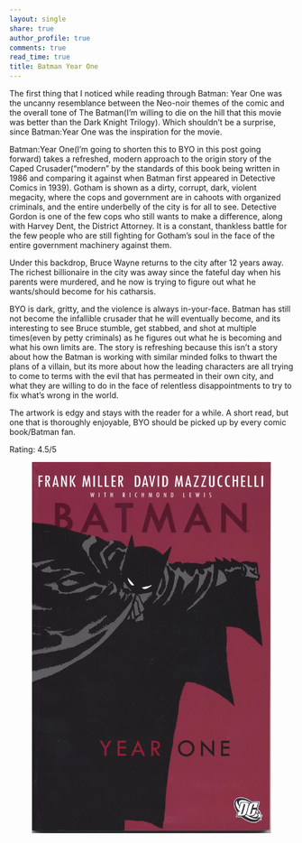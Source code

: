 ```yaml
---
layout: single
share: true
author_profile: true
comments: true
read_time: true
title: Batman Year One
---
```


The first thing that I noticed while reading through Batman: Year One was the uncanny resemblance between the Neo-noir themes of the comic and the overall tone of The Batman(I’m willing to die on the hill that this movie was better than the Dark Knight Trilogy). Which shouldn’t be a surprise, since Batman:Year One was the inspiration for the movie.



Batman:Year One(I’m going to shorten this to BYO in this post going forward) takes a refreshed, modern approach to the origin story of the Caped Crusader(“modern” by the standards of this book being written in 1986 and comparing it against when Batman first appeared in Detective Comics in 1939). Gotham is shown as a dirty, corrupt, dark, violent megacity, where the cops and government are in cahoots with organized criminals, and the entire underbelly of the city is for all to see. Detective Gordon is one of the few cops who still wants to make a difference, along with Harvey Dent, the District Attorney. It is a constant, thankless battle for the few people who are still fighting for Gotham’s soul in the face of the entire government machinery against them.



Under this backdrop, Bruce Wayne returns to the city after 12 years away. The richest billionaire in the city was away since the fateful day when his parents were murdered, and he now is trying to figure out what he wants/should become for his catharsis.



BYO is dark, gritty, and the violence is always in-your-face. Batman has still not become the infallible crusader that he will eventually become, and its interesting to see Bruce stumble, get stabbed, and shot at multiple times(even by petty criminals) as he figures out what he is becoming and what his own limits are. The story is refreshing because this isn’t a story about how the Batman is working with similar minded folks to thwart the plans of a villain, but its more about how the leading characters are all trying to come to terms with the evil that has permeated in their own city, and what they are willing to do in the face of relentless disappointments to try to fix what’s wrong in the world.



The artwork is edgy and stays with the reader for a while. A short read, but one that is thoroughly enjoyable, BYO should be picked up by every comic book/Batman fan.



Rating: 4.5/5

<figure>
  <img src="/images/batman_year_one.jpg" alt="Batman: Year One">
</figure>
